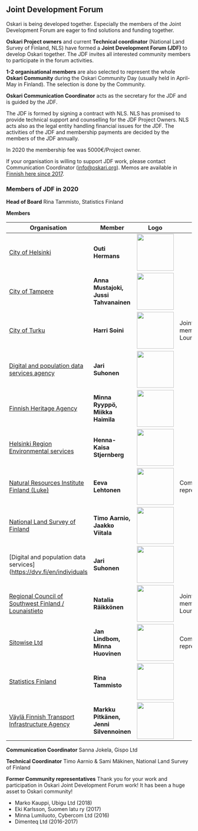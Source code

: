 ## Joint Development Forum

Oskari is being developed together. Especially the members of the Joint Development Forum are eager to find solutions and funding together. 

**Oskari Project owners** and current **Technical coordinator** (National Land Survey of Finland, NLS) have formed a **Joint Development Forum (JDF)** to develop Oskari together. The JDF invites all interested community members to participate in the forum activities.

**1-2 organisational members** are also selected to represent the whole **Oskari Community** during the Oskari Community Day (usually held in April-May in Finland). The selection is done by the Community.

**Oskari Communication Coordinator** acts as the secretary for the JDF and is guided by the JDF.

The JDF is formed by signing a contract with NLS. NLS has promised to provide technical support and counselling for the JDF Project Owners. NLS acts also as the legal entity handling financial issues for the JDF. The activities of the JDF and membership payments are decided by the members of the JDF annually.

In 2020 the membership fee was 5000€/Project owner.

If your organisation is willing to support JDF work, please contact Communication Coordinator (info@oskari.org).  Memos are available in [Finnish here since 2017](https://docs.google.com/document/d/12jbK_N4R3qOoUCuy6waTilBzTdire92CZzWMHLN2Gm4/edit#).

### Members of JDF in 2020

**Head of Board**
Rina Tammisto, Statistics Finland

**Members**

Organisation | Member | Logo | Info
-------------| ----------- |----------------- | ----------
[City of Helsinki](http://www.helsinki.fi/)| **Outi Hermans**| <img src="/images/logo/hki.png" width="100"/> |
[City of Tampere](http://www.tampere.fi/)| **Anna Mustajoki, Jussi Tahvanainen** |  <img src="/images/logo/tre.png" width="100"/> | 
[City of Turku](http://www.turku.fi/) | **Harri Soini**|  <img src="/images/logo/turku.png" width="100"/> | Joint membership / Lounaistieto |
[Digital and population data services agency](https://dvv.fi/en/individuals)|**Jari Suhonen**| <img src="/images/logo/dvv.png" width="100"/> |
[Finnish Heritage Agency](https://www.museovirasto.fi/en/) |**Minna Ryyppö, Miikka Haimila**|  <img src="/images/logo/nba.png" width="100"/> | 
[Helsinki Region Environmental services](https://www.hsy.fi/)|**Henna-Kaisa Stjernberg**|  <img src="/images/logo/hsy.png" width="100"/> | 
[Natural Resources Institute Finland (Luke)](https://www.luke.fi/en/) | **Eeva Lehtonen** |  <img src="/images/logo/luke.jpg" width="100"/> | Community representative
[National Land Survey of Finland](http://www.maanmittauslaitos.fi/) | **Timo Aarnio, Jaakko Viitala** | <img src="/images/logo/nls.png" width="100"/> |
[Digital and population data services](https://dvv.fi/en/individuals|**Jari Suhonen**| <img src="/images/logo/dvv.png" width="100"/> |
[Regional Council of Southwest Finland / Lounaistieto](https://www.lounaistieto.fi/) |**Natalia Räikkönen**|  <img src="/images/logo/vsl.png" width="100"/> | Joint membership / Lounaistieto
[Sitowise Ltd](https://www.sitowise.com/en) | **Jan Lindbom, Minna Huovinen** |  <img src="/images/logo/sitowise.png" width="100"/> | Community representative
[Statistics Finland](http://www.stat.fi/)|**Rina Tammisto** |  <img src="/images/logo/statistics.png" width="100"/> | 
[Väylä Finnish Transport Infrastructure Agency](https://vayla.fi/web/en) | **Markku Pitkänen, Jenni Silvennoinen** |  <img src="/images/logo/vayla.png" width="100"/> | 

**Communication Coordinator**
Sanna Jokela, Gispo Ltd

**Technical Coordinator**
Timo Aarnio & Sami Mäkinen, National Land Survey of Finland

**Former Community representatives**
Thank you for your work and participation in Oskari Joint Development Forum work! It has been a huge asset to Oskari community!

- Marko Kauppi, Ubigu Ltd (2018)
- Eki Karlsson, Suomen latu ry (2017)
- Minna Lumiluoto, Cybercom Ltd (2016)
- Dimenteq Ltd (2016-2017)
